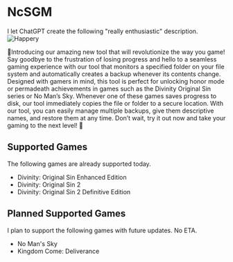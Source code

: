 # NcSGM

I let ChatGPT create the following "really enthusiastic" description. ![Happery](https://cdn.discordapp.com/emojis/772925445288493116.webp?size=16&quality=lossless)

🎉Introducing our amazing new tool that will revolutionize the way you game! Say goodbye to the frustration of losing progress and hello to a seamless gaming experience with our tool that monitors a specified folder on your file system and automatically creates a backup whenever its contents change. Designed with gamers in mind, this tool is perfect for unlocking honor mode or permadeath achievements in games such as the Divinity Original Sin series or No Man’s Sky. Whenever one of these games saves progress to disk, our tool immediately copies the file or folder to a secure location. With our tool, you can easily manage multiple backups, give them descriptive names, and restore them at any time. Don’t wait, try it out now and take your gaming to the next level! 🚀

## Supported Games

The following games are already supported today.

* Divinity: Original Sin Enhanced Edition
* Divinity: Original Sin 2
* Divinity: Original Sin 2 Definitive Edition

## Planned Supported Games

I plan to support the following games with future updates. No ETA.

* No Man's Sky
* Kingdom Come: Deliverance